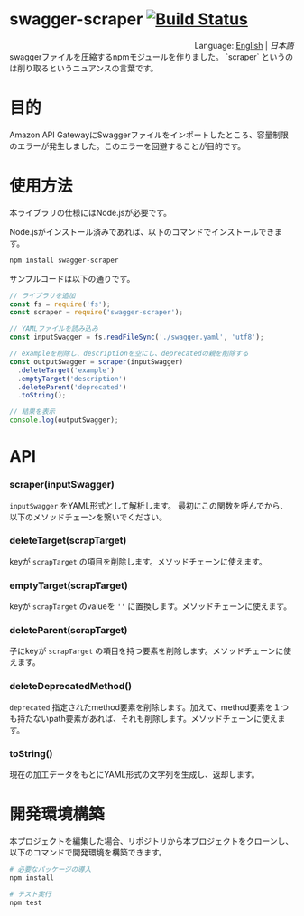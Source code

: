 # swagger-scraper [![Build Status](https://travis-ci.org/segurvita/swagger-scraper.svg?branch=master)](https://travis-ci.org/segurvita/swagger-scraper)
<div style="text-align:right">Language: <a href="README.md">English</a> | <i>日本語</i></div>
swaggerファイルを圧縮するnpmモジュールを作りました。 `scraper` というのは削り取るというニュアンスの言葉です。



# 目的

Amazon API GatewayにSwaggerファイルをインポートしたところ、容量制限のエラーが発生しました。このエラーを回避することが目的です。



# 使用方法

本ライブラリの仕様にはNode.jsが必要です。

Node.jsがインストール済みであれば、以下のコマンドでインストールできます。

```bash
npm install swagger-scraper
```

サンプルコードは以下の通りです。

```javascript
// ライブラリを追加
const fs = require('fs');
const scraper = require('swagger-scraper');

// YAMLファイルを読み込み
const inputSwagger = fs.readFileSync('./swagger.yaml', 'utf8');

// exampleを削除し、descriptionを空にし、deprecatedの親を削除する
const outputSwagger = scraper(inputSwagger)
  .deleteTarget('example')
  .emptyTarget('description')
  .deleteParent('deprecated')
  .toString();

// 結果を表示
console.log(outputSwagger);
```



# API

### scraper(inputSwagger)

`inputSwagger` をYAML形式として解析します。 最初にこの関数を呼んでから、以下のメソッドチェーンを繋いでください。

### deleteTarget(scrapTarget)

keyが `scrapTarget` の項目を削除します。メソッドチェーンに使えます。

### emptyTarget(scrapTarget)

keyが `scrapTarget` のvalueを `''` に置換します。メソッドチェーンに使えます。

### deleteParent(scrapTarget)

子にkeyが `scrapTarget` の項目を持つ要素を削除します。メソッドチェーンに使えます。

### deleteDeprecatedMethod()

`deprecated` 指定されたmethod要素を削除します。加えて、method要素を１つも持たないpath要素があれば、それも削除します。メソッドチェーンに使えます。

### toString()

現在の加工データをもとにYAML形式の文字列を生成し、返却します。



# 開発環境構築

本プロジェクトを編集した場合、リポジトリから本プロジェクトをクローンし、以下のコマンドで開発環境を構築できます。

```bash
# 必要なパッケージの導入
npm install

# テスト実行
npm test
```


